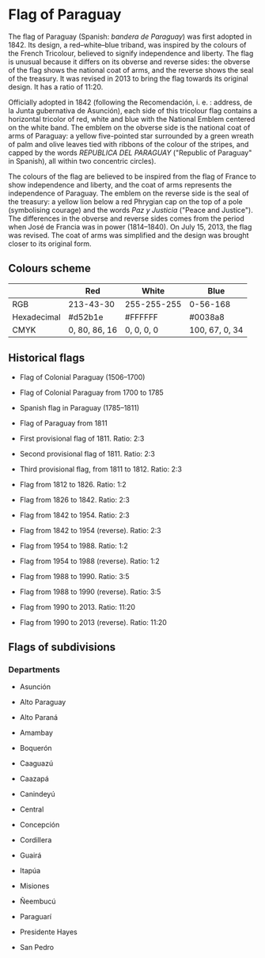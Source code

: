 # Flag of Paraguay

The flag of Paraguay (Spanish: *bandera de Paraguay*) was first adopted in 1842. Its design, a red–white–blue triband, was inspired by the colours of the French Tricolour, believed to signify independence and liberty. The flag is unusual because it differs on its obverse and reverse sides: the obverse of the flag shows the national coat of arms, and the reverse shows the seal of the treasury. It was revised in 2013 to bring the flag towards its original design. It has a ratio of 11:20.

Officially adopted in 1842 (following the Recomendación, i. e. : address, de la Junta gubernativa de Asunción), each side of this tricolour flag contains a horizontal tricolor of red, white and blue with the National Emblem centered on the white band. The emblem on the obverse side is the national coat of arms of Paraguay: a yellow five-pointed star surrounded by a green wreath of palm and olive leaves tied with ribbons of the colour of the stripes, and capped by the words *REPUBLICA DEL PARAGUAY* ("Republic of Paraguay" in Spanish), all within two concentric circles).

The colours of the flag are believed to be inspired from the flag of France to show independence and liberty, and the coat of arms represents the independence of Paraguay. The emblem on the reverse side is the seal of the treasury: a yellow lion below a red Phrygian cap on the top of a pole (symbolising courage) and the words *Paz y Justicia* ("Peace and Justice"). The differences in the obverse and reverse sides comes from the period when José de Francia was in power (1814–1840). On July 15, 2013, the flag was revised. The coat of arms was simplified and the design was brought closer to its original form.

## Colours scheme

|             | Red           | White       | Blue           |
| ----------- | ------------- | ----------- | -------------- |
| RGB         | 213-43-30     | 255-255-255 | 0-56-168       |
| Hexadecimal | #d52b1e       | #FFFFFF     | #0038a8        |
| CMYK        | 0, 80, 86, 16 | 0, 0, 0, 0  | 100, 67, 0, 34 |

## Historical flags

-  Flag of Colonial Paraguay (1506–1700)

-  Flag of Colonial Paraguay from 1700 to 1785

-  Spanish flag in Paraguay (1785–1811)

-  Flag of Paraguay from 1811

-  First provisional flag of 1811. Ratio: 2:3

-  Second provisional flag of 1811. Ratio: 2:3

-  Third provisional flag, from 1811 to 1812. Ratio: 2:3

-  Flag from 1812 to 1826. Ratio: 1:2

-  Flag from 1826 to 1842. Ratio: 2:3

-  Flag from 1842 to 1954. Ratio: 2:3

-  Flag from 1842 to 1954 (reverse). Ratio: 2:3

-  Flag from 1954 to 1988. Ratio: 1:2

-  Flag from 1954 to 1988 (reverse). Ratio: 1:2

-  Flag from 1988 to 1990. Ratio: 3:5

-  Flag from 1988 to 1990 (reverse). Ratio: 3:5

-  Flag from 1990 to 2013. Ratio: 11:20

-  Flag from 1990 to 2013 (reverse). Ratio: 11:20

## Flags of subdivisions

### Departments

- Asunción

- Alto Paraguay

- Alto Paraná

- Amambay

- Boquerón

- Caaguazú

- Caazapá

- Canindeyú

- Central

- Concepción

- Cordillera

- Guairá

- Itapúa

- Misiones

- Ñeembucú

- Paraguarí

- Presidente Hayes

- San Pedro
